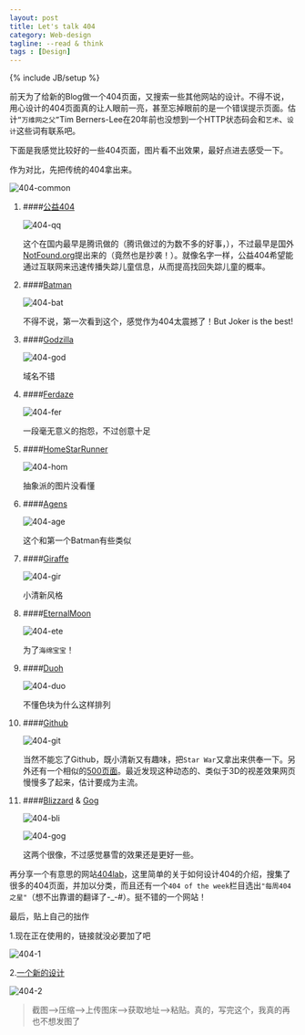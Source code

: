 ```yaml
---
layout: post
title: Let's talk 404
category: Web-design
tagline: --read & think
tags : [Design]
---
```

{% include JB/setup %}

前天为了给新的Blog做一个404页面，又搜索一些其他网站的设计。不得不说，用心设计的404页面真的让人眼前一亮，甚至忘掉眼前的是一个错误提示页面。估计`“万维网之父”`Tim Berners-Lee在20年前也没想到一个HTTP状态码会和`艺术`、`设计`这些词有联系吧。

下面是我感觉比较好的一些404页面，图片看不出效果，最好点进去感受一下。

作为对比，先把传统的404拿出来。

![404-common](http://pic.yupoo.com/jok3r/DtshGzTp/medish.jpg)

1. ####[公益404](http://www.qq.com/404/)
	
	![404-qq](http://pic.yupoo.com/jok3r/DtrKX94i/medish.jpg)
	
	这个在国内最早是腾讯做的（腾讯做过的为数不多的好事，），不过最早是国外[NotFound.org](http://notfound.org/)提出来的（竟然也是抄袭！）。就像名字一样，公益404希望能通过互联网来迅速传播失踪儿童信息，从而提高找回失踪儿童的概率。

2. ####[Batman](http://www.batman-3d.de/404)
	
	![404-bat](http://pic.yupoo.com/jok3r/DtrLcfBi/medish.jpg)
	
	不得不说，第一次看到这个，感觉作为404太震撼了！But Joker is the best!

3. ####[Godzilla](http://gdzl.la/404)
	
	![404-god](http://pic.yupoo.com/jok3r/DtrOWhzR/medish.jpg)
	
	域名不错
	
4. ####[Ferdaze](http://www.ferdaze.com/errors/401/)
	
	![404-fer](http://pic.yupoo.com/jok3r/DtrR54Ba/medish.jpg)
	
	一段毫无意义的抱怨，不过创意十足
	
5. ####[HomeStarRunner](http://www.homestarrunner.com/test.html)
	
	![404-hom](http://pic.yupoo.com/jok3r/DtrS6cH1/medish.jpg)
	
	抽象派的图片没看懂
	
6. ####[Agens](http://agens.no/404)
	
	![404-age](http://pic.yupoo.com/jok3r/DtrSBoCx/medish.jpg)
	
	这个和第一个Batman有些类似
	
7. ####[Giraffe](http://www.giraffe.net/404)
	
	![404-gir](http://pic.yupoo.com/jok3r/DtrWKa6u/medish.jpg)
	
	小清新风格
	
8. ####[EternalMoon](http://www.eternalmoon.com/404.htm)
	
	![404-ete](http://pic.yupoo.com/jok3r/DtrXIuMc/medish.jpg)
	
	为了`海绵宝宝`！
	
9. ####[Duoh](http://www.duoh.com/404)
	
	![404-duo](http://pic.yupoo.com/jok3r/Dts0TZLR/medish.jpg)
	
	不懂色块为什么这样排列
	
10. ####[Github](https://github.com/404)
	
	![404-git](http://pic.yupoo.com/jok3r/Dts6AHDr/medish.jpg)
	
	当然不能忘了Github，既小清新又有趣味，把`Star War`又拿出来供奉一下。另外还有一个相似的[500页面](https://github.com/500)。最近发现这种动态的、类似于3D的视差效果网页慢慢多了起来，估计要成为主流。
	
11. ####[Blizzard](http://us.blizzard.com/en-us/error.html) & [Gog](http://www.gog.com/error/404)
	
	![404-bli](http://pic.yupoo.com/jok3r/Dts7gXYZ/medish.jpg)
	
	![404-gog](http://pic.yupoo.com/jok3r/Dts6TWZU/medish.jpg)
	
	这两个很像，不过感觉暴雪的效果还是更好一些。

再分享一个有意思的网站[404lab](http://queenofsubtle.com/404/)，这里简单的关于如何设计404的介绍，搜集了很多的404页面，并加以分类，而且还有一个`404 of the week`栏目选出`"每周404之星"`（想不出靠谱的翻译了-_-#）。挺不错的一个网站！

最后，贴上自己的拙作

1.现在正在使用的，链接就没必要加了吧

![404-1](http://pic.yupoo.com/jok3r/DtrsyC5R/medish.jpg)

2.[一个新的设计](http://jingtest.qiniudn.com/)

![404-2](http://pic.yupoo.com/jok3r/DtrszdR2/medish.jpg)

>截图——>压缩——>上传图床——>获取地址——>粘贴。真的，写完这个，我真的再也不想发图了